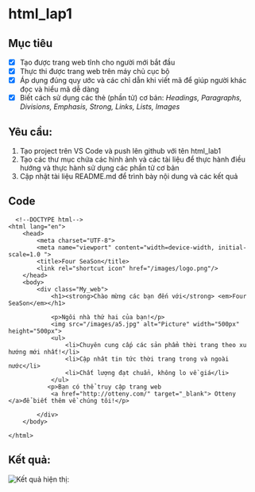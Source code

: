 # html_lap1
## Mục tiêu
- [x] Tạo được trang web tĩnh cho người mới bắt đầu
- [x] Thực thi được trang web trên máy chủ cục bộ
- [x] Áp dụng đúng quy ước và các chỉ dẫn khi viết mã để giúp người khác đọc và hiểu mã dễ dàng
- [x] Biết cách sử dụng các thẻ (phần tử) cơ bản: *Headings, Paragraphs, Divisions, Emphasis, Strong, Links, Lists, Images*
## Yêu cầu:
1. Tạo project trên VS Code và push lên github với tên html_lab1
2. Tạo các thư mục chứa các hình ảnh và các tài liệu để thực hành điều hướng và thực hành sử dụng các phần tử cơ bản
3. Cập nhật tài liệu README.md để trình bày nội dung và các kết quả
## Code
```html/css
  <!--DOCTYPE html-->
<html lang="en">
    <head>
        <meta charset="UTF-8">
        <meta name="viewport" content="width=device-width, initial-scale=1.0 ">
        <title>Four SeaSon</title>
        <link rel="shortcut icon" href="/images/logo.png"/>
    </head>
    <body>
        <div class="My_web">
            <h1><strong>Chào mừng các bạn đến với</strong> <em>Four SeaSon</em></h1>
            
            <p>Ngôi nhà thứ hai của bạn!</p>
            <img src="/images/a5.jpg" alt="Picture" width="500px" height="500px">
            <ul>
                <li>Chuyên cung cấp các sản phẩm thời trang theo xu hướng mới nhất!</li>
                <li>Cập nhât tin tức thời trang trong và ngoài nước</li>
                <li>Chất lượng đạt chuẩn, không lo về giá</li>
            </ul>
           <p>Bạn có thể truy cập trang web
            <a href="http://otteny.com/" target="_blank"> Otteny </a>để biết thêm về chúng tôi!</p> 

        </div>
    </body>

</html>
```
## Kết quả:

![Kết quả hiện thị:]("/images/ketqua.png" )
